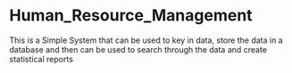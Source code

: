 # Human_Resource_Management
This is a Simple System that can be used to key in data, store the data in a database and then can be used to search through the data and create statistical reports
